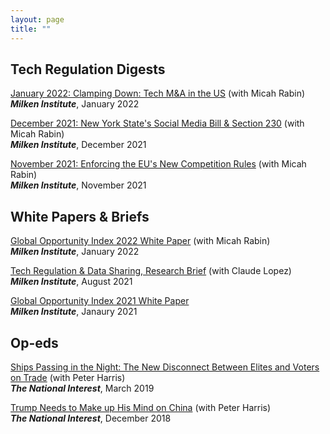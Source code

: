 ```yaml
---
layout: page
title: ""
---
```



## Tech Regulation Digests

[January 2022: Clamping Down: Tech M&A in the US](assets/TechDigest_Jan22.pdf) (with Micah Rabin)<br>
**_Milken Institute_**, January 2022

[December 2021: New York State's Social Media Bill & Section 230](assets/TechDigest_Dec21.pdf) (with Micah Rabin)<br>
**_Milken Institute_**, December 2021

[November 2021: Enforcing the EU's New Competition Rules](assets/TechDigest_Nov21.pdf) (with Micah Rabin)<br>
**_Milken Institute_**, November 2021


## White Papers & Briefs

[Global Opportunity Index 2022 White Paper](https://www.researchgate.net/publication/358149375_Global_Opportunity_Index_2022_White_Paper) (with Micah Rabin)<br> **_Milken Institute_**, January 2022

[Tech Regulation & Data Sharing, Research Brief](https://milkeninstitute.org/sites/default/files/2021-08/2021_1pager_tech%26datawQR.pdf) (with Claude Lopez)<br>
**_Milken Institute_**, August 2021

[Global Opportunity Index 2021 White Paper](https://www.researchgate.net/publication/349103780_Global_Opportunity_Index_2021_White_Paper)<br>
**_Milken Institute_**, Janaury 2021


## Op-eds

[Ships Passing in the Night: The New Disconnect Between Elites and Voters on Trade](https://nationalinterest.org/feature/ships-passing-night-new-disconnect-between-elites-and-voters-trade-49592) (with Peter Harris)<br>
**_The National Interest_**, March 2019

[Trump Needs to Make up His Mind on China](https://nationalinterest.org/feature/trump-needs-make-his-mind-china-39842) (with Peter Harris)<br>
**_The National Interest_**, December 2018
